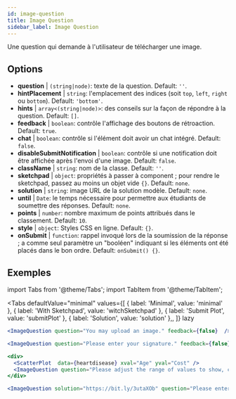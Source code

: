 ```yaml
---
id: image-question 
title: Image Question
sidebar_label: Image Question
---
```


Une question qui demande à l'utilisateur de télécharger une image.

## Options

* __question__ | `(string|node)`: texte de la question. Default: `''`.
* __hintPlacement__ | `string`: l'emplacement des indices (soit `top`, `left`, `right` ou `bottom`). Default: `'bottom'`.
* __hints__ | `array<(string|node)>`: des conseils sur la façon de répondre à la question. Default: `[]`.
* __feedback__ | `boolean`: contrôle l'affichage des boutons de rétroaction. Default: `true`.
* __chat__ | `boolean`: contrôle si l'élément doit avoir un chat intégré. Default: `false`.
* __disableSubmitNotification__ | `boolean`: contrôle si une notification doit être affichée après l'envoi d'une image. Default: `false`.
* __className__ | `string`: nom de la classe. Default: `''`.
* __sketchpad__ | `object`: propriétés à passer à <Sketchpad /> component ; pour rendre le sketchpad, passez au moins un objet vide `{}`. Default: `none`.
* __solution__ | `string`: image URL de la solution modèle. Default: `none`.
* __until__ | `Date`: le temps nécessaire pour permettre aux étudiants de soumettre des réponses. Default: `none`.
* __points__ | `number`: nombre maximum de points attribués dans le classement. Default: `10`.
* __style__ | `object`: Styles CSS en ligne. Default: `{}`.
* __onSubmit__ | `function`: rappel invoqué lors de la soumission de la réponse ; a comme seul paramètre un "booléen" indiquant si les éléments ont été placés dans le bon ordre. Default: `onSubmit() {}`.


## Exemples

import Tabs from '@theme/Tabs';
import TabItem from '@theme/TabItem';

<Tabs
    defaultValue="minimal"
    values={[
        { label: 'Minimal', value: 'minimal' },
        { label: 'With Sketchpad', value: 'witchSketchpad' },
        { label: 'Submit Plot', value: 'submitPlot' },
        { label: 'Solution', value: 'solution' },,
    ]}
    lazy
>

<TabItem value="minimal">

```jsx live
<ImageQuestion question="You may upload an image." feedback={false}  />
```
</TabItem>

<TabItem value="witchSketchpad">

```jsx live
<ImageQuestion question="Please enter your signature." feedback={false} sketchpad={{ canvasHeight: 300}} />
```

</TabItem>

<TabItem value="submitPlot">

```jsx live
<div>
  <ScatterPlot  data={heartdisease} xval="Age" yval="Cost" />
  <ImageQuestion question="Please adjust the range of values to show, change the axis labels and title of the plot, and submit your result." />
</div>
```
</TabItem>

<TabItem value="solution">

```jsx live
<ImageQuestion solution="https://bit.ly/3utaXOb" question="Please enter the Greek letter 'Gamma'." feedback={false} sketchpad={{ canvasHeight: 300}} />
```
</TabItem>

</Tabs>

